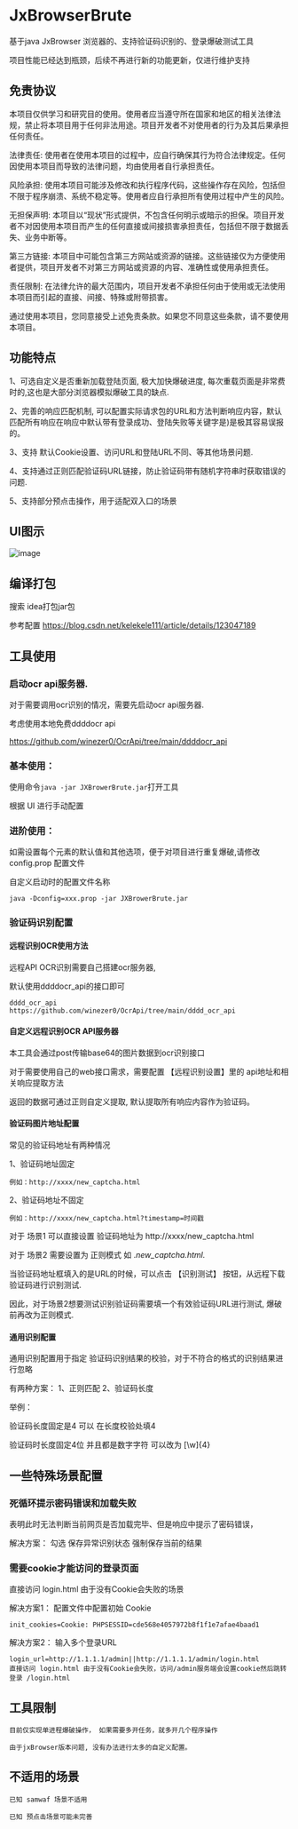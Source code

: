 # JxBrowserBrute

基于java JxBrowser 浏览器的、支持验证码识别的、登录爆破测试工具

项目性能已经达到瓶颈，后续不再进行新的功能更新，仅进行维护支持

## 免责协议

本项目仅供学习和研究目的使用。使用者应当遵守所在国家和地区的相关法律法规，禁止将本项目用于任何非法用途。项目开发者不对使用者的行为及其后果承担任何责任。

法律责任: 使用者在使用本项目的过程中，应自行确保其行为符合法律规定。任何因使用本项目而导致的法律问题，均由使用者自行承担责任。

风险承担: 使用本项目可能涉及修改和执行程序代码，这些操作存在风险，包括但不限于程序崩溃、系统不稳定等。使用者应自行承担所有使用过程中产生的风险。

无担保声明: 本项目以“现状”形式提供，不包含任何明示或暗示的担保。项目开发者不对因使用本项目而产生的任何直接或间接损害承担责任，包括但不限于数据丢失、业务中断等。

第三方链接: 本项目中可能包含第三方网站或资源的链接。这些链接仅为方便使用者提供，项目开发者不对第三方网站或资源的内容、准确性或使用承担责任。

责任限制: 在法律允许的最大范围内，项目开发者不承担任何由于使用或无法使用本项目而引起的直接、间接、特殊或附带损害。

通过使用本项目，您同意接受上述免责条款。如果您不同意这些条款，请不要使用本项目。


## 功能特点

1、可选自定义是否重新加载登陆页面, 极大加快爆破进度, 每次重载页面是非常费时的,这也是大部分浏览器模拟爆破工具的缺点.

2、完善的响应匹配机制, 可以配置实际请求包的URL和方法判断响应内容，默认匹配所有响应在响应中默认带有登录成功、登陆失败等关键字是)是极其容易误报的。

3、支持 默认Cookie设置、访问URL和登陆URL不同、等其他场景问题.

4、支持通过正则匹配验证码URL链接，防止验证码带有随机字符串时获取错误的问题.

5、支持部分预点击操作，用于适配双入口的场景

## UI图示
![image](https://github.com/user-attachments/assets/c77cc2b7-1b0d-4217-ba5a-f79307fd7ade)


## 编译打包

搜索 idea打包jar包

参考配置  https://blog.csdn.net/kelekele111/article/details/123047189


##  工具使用 

### 启动ocr api服务器.
对于需要调用ocr识别的情况，需要先启动ocr api服务器.

考虑使用本地免费ddddocr api

https://github.com/winezer0/OcrApi/tree/main/ddddocr_api

### 基本使用：
使用命令`java -jar JXBrowerBrute.jar`打开工具

根据 UI 进行手动配置

### 进阶使用： 

如需设置每个元素的默认值和其他选项，便于对项目进行重复爆破,请修改 config.prop 配置文件

自定义启动时的配置文件名称 

```
java -Dconfig=xxx.prop -jar JXBrowerBrute.jar
```


### 验证码识别配置

#### 远程识别OCR使用方法

远程API OCR识别需要自己搭建ocr服务器, 

默认使用ddddocr_api的接口即可

```
dddd_ocr_api 
https://github.com/winezer0/OcrApi/tree/main/dddd_ocr_api
```



#### 自定义远程识别OCR API服务器

本工具会通过post传输base64的图片数据到ocr识别接口

对于需要使用自己的web接口需求，需要配置 【远程识别设置】里的 api地址和相关响应提取方法

返回的数据可通过正则自定义提取, 默认提取所有响应内容作为验证码。

#### 验证码图片地址配置

常见的验证码地址有两种情况

1、验证码地址固定
```
例如：http://xxxx/new_captcha.html
```
2、验证码地址不固定
```
例如：http://xxxx/new_captcha.html?timestamp=时间戳
```

对于 场景1 可以直接设置 验证码地址为  http://xxxx/new_captcha.html

对于 场景2 需要设置为 正则模式 如 .*new_captcha.html.*

当验证码地址框填入的是URL的时候，可以点击 【识别测试】 按钮，从远程下载验证码进行识别测试.

因此，对于场景2想要测试识别验证码需要填一个有效验证码URL进行测试, 爆破前再改为正则模式.


#### 通用识别配置

通用识别配置用于指定 验证码识别结果的校验，对于不符合的格式的识别结果进行忽略

有两种方案：
1、正则匹配
2、验证码长度 

举例：

验证码长度固定是4 可以 在长度校验处填4

验证码时长度固定4位 并且都是数字字符 可以改为 [\w]{4}


## 一些特殊场景配置

### 死循环提示密码错误和加载失败

表明此时无法判断当前网页是否加载完毕、但是响应中提示了密码错误，

解决方案： 勾选 保存异常识别状态 强制保存当前的结果

### 需要cookie才能访问的登录页面
直接访问 login.html 由于没有Cookie会失败的场景

解决方案1： 配置文件中配置初始 Cookie
```
init_cookies=Cookie: PHPSESSID=cde568e4057972b8f1f1e7afae4baad1
```
解决方案2： 输入多个登录URL
```
login_url=http://1.1.1.1/admin||http://1.1.1.1/admin/login.html
直接访问 login.html 由于没有Cookie会失败，访问/admin服务端会设置cookie然后跳转登录 /login.html
```


## 工具限制
```
目前仅实现单进程爆破操作， 如果需要多开任务，就多开几个程序操作

由于jxBrowser版本问题, 没有办法进行太多的自定义配置。
```

## 不适用的场景
```
已知 samwaf 场景不适用

已知 预点击场景可能未完善
```
